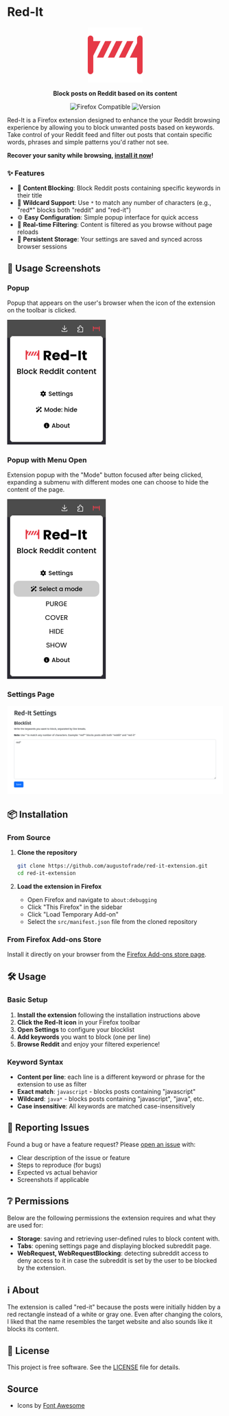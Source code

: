 # Red-It

<p align="center">
  <img src="public/red-it-icon.png" alt="Red-It Logo" width="128" height="128">
</p>

<p align="center">
  <strong>Block posts on Reddit based on its content</strong>
</p>

<p align="center">
  <img src="https://img.shields.io/badge/Firefox-Compatible-orange?style=flat-square&logo=firefox" alt="Firefox Compatible">
  <img src="https://img.shields.io/badge/Version-0.3.2-blue?style=flat-square" alt="Version">
</p>

Red-It is a Firefox extension designed to enhance the your Reddit browsing experience by allowing you to block unwanted posts based on keywords. Take control of your Reddit feed and filter out posts that contain specific words, phrases and simple patterns you'd rather not see.

**Recover your sanity while browsing, [install it now](https://addons.mozilla.org/en-US/firefox/addon/red-it/)!**

### ✨ Features

- 🚫 **Content Blocking**: Block Reddit posts containing specific keywords in their title
- 🎯 **Wildcard Support**: Use `*` to match any number of characters (e.g., "red\*" blocks both "reddit" and "red-it")
- ⚙️ **Easy Configuration**: Simple popup interface for quick access
- 🔄 **Real-time Filtering**: Content is filtered as you browse without page reloads
- 💾 **Persistent Storage**: Your settings are saved and synced across browser sessions

## 🧰 Usage Screenshots

### Popup

Popup that appears on the user's browser when the icon of the extension on the toolbar is clicked.

![Extension Popup](public/screenshot-popup.png)

### Popup with Menu Open

Extension popup with the "Mode" button focused after being clicked, expanding a submenu with different modes one can choose to hide the content of the page.

![Extension Popup with Menu Open](public/screenshot-popup-menu.png)

### Settings Page

![Settings Page Screenshot Placeholder](public/screenshot-settings.png)

## 📦 Installation

### From Source

1. **Clone the repository**

   ```bash
   git clone https://github.com/augustofrade/red-it-extension.git
   cd red-it-extension
   ```

2. **Load the extension in Firefox**
   - Open Firefox and navigate to `about:debugging`
   - Click "This Firefox" in the sidebar
   - Click "Load Temporary Add-on"
   - Select the `src/manifest.json` file from the cloned repository

### From Firefox Add-ons Store

Install it directly on your browser from the [Firefox Add-ons store page](https://addons.mozilla.org/en-US/firefox/addon/red-it/).

## 🛠️ Usage

### Basic Setup

1. **Install the extension** following the installation instructions above
2. **Click the Red-It icon** in your Firefox toolbar
3. **Open Settings** to configure your blocklist
4. **Add keywords** you want to block (one per line)
5. **Browse Reddit** and enjoy your filtered experience!

### Keyword Syntax

- **Content per line**: each line is a different keyword or phrase for the extension to use as filter
- **Exact match**: `javascript` - blocks posts containing "javascript"
- **Wildcard**: `java*` - blocks posts containing "javascript", "java", etc.
- **Case insensitive**: All keywords are matched case-insensitively

## 📝 Reporting Issues

Found a bug or have a feature request? Please [open an issue](https://github.com/augustofrade/red-it-extension/issues) with:

- Clear description of the issue or feature
- Steps to reproduce (for bugs)
- Expected vs actual behavior
- Screenshots if applicable

## ❔ Permissions

Below are the following permissions the extension requires and what they are used for:

- **Storage**: saving and retrieving user-defined rules to block content with.
- **Tabs**: opening settings page and displaying blocked subreddit page.
- **WebRequest, WebRequestBlocking**: detecting subreddit access to deny access to it in case the subreddit is set by the user to be blocked by the extension.

## ℹ️ About

The extension is called "red-it" because the posts were initially hidden by a red rectangle instead of a white or gray one.
Even after changing the colors, I liked that the name resembles the target website and also sounds like it blocks its content.

## 📄 License

This project is free software. See the [LICENSE](LICENSE) file for details.

## Source

- Icons by [Font Awesome](https://fontawesome.com/)
